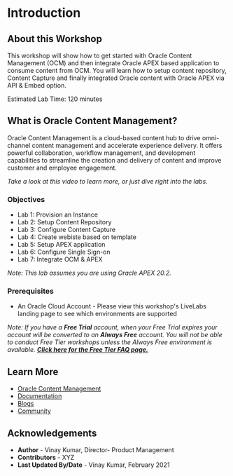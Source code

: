# Introduction

## About this Workshop


This workshop will show how to get started with Oracle Content Management (OCM) and then integrate Oracle APEX based application to consume content from OCM. You will learn how to setup content repository, Content Capture and finally integrated Oracle content with Oracle APEX via API & Embed option.


Estimated Lab Time: 120 minutes

## What is Oracle Content Management?

Oracle Content Management is a cloud-based content hub to drive omni-channel content management and accelerate experience delivery. It offers powerful collaboration, workflow management, and development capabilities to streamline the creation and delivery of content and improve customer and employee engagement.

*Take a look at this video to learn more, or just dive right into the labs.*

  [](youtube:FVpVX51IqnE)


### Objectives

* Lab 1: Provision an Instance
* Lab 2: Setup Content Repository
* Lab 3: Configure Content Capture
* Lab 4: Create webiste based on template
* Lab 5: Setup APEX application
* Lab 6: Configure Single Sign-on
* Lab 7: Integrate OCM & APEX

*Note: This lab assumes you are using Oracle APEX 20.2.*

### Prerequisites

- An Oracle Cloud Account - Please view this workshop's LiveLabs landing page to see which environments are supported

*Note: If you have a **Free Trial** account, when your Free Trial expires your account will be converted to an **Always Free** account. You will not be able to conduct Free Tier workshops unless the Always Free environment is available. **[Click here for the Free Tier FAQ page.](https://www.oracle.com/cloud/free/faq.html)***


## Learn More

- [Oracle Content Management](https://www.oracle.com/in/content-management/)
- [Documentation](https://docs.oracle.com/en/cloud/paas/content-cloud/index.html)
- [Blogs](https://blogs.oracle.com/content-management/)
- [Community](https://community.oracle.com/customerconnect/categories/oci-content-management)

## Acknowledgements

- **Author** -  Vinay Kumar, Director- Product Management
- **Contributors** - XYZ
- **Last Updated By/Date** - Vinay Kumar, February 2021